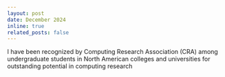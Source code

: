 ```yaml
---
layout: post
date: December 2024
inline: true
related_posts: false
---
```


I have  been recognized by Computing Research Association (CRA) among undergraduate students in North American colleges and universities for outstanding potential in computing research